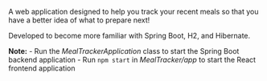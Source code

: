 A web application designed to help you track your recent meals so that you have a better idea of what to prepare next!

Developed to become more familiar with Spring Boot, H2, and Hibernate.


**Note:**
    - Run the *MealTrackerApplication* class to start the Spring Boot backend application
    - Run ```npm start``` in *MealTracker/app* to start the React frontend application
